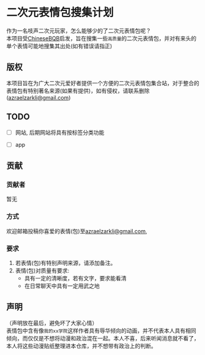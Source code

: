 # 二次元表情包搜集计划

作为一名吱声二次元玩家，怎么能够少的了二次元表情包呢？  
本项目受[ChineseBQB](https://github.com/zhaoolee/ChineseBQB)启发，旨在搜集一些`高质量`的二次元表情包，并对有来头的单个表情可能地搜集其出处(如有错误请指正)  

## 版权

本项目旨在为广大二次元爱好者提供一个方便的二次元表情包集合站，对于整合的表情包有特别著名来源(如果有提供)，如有侵权，请联系删除(<a href="mailto:azraelzarkli@gmail.com">azraelzarkli@gmail.com</a>)

## TODO

- [ ] 网站, 后期网站将具有按标签分类功能
- [ ] app


## 贡献

### 贡献者
暂无

### 方式

欢迎邮箱投稿你喜爱的表情(包)至<a href="mailto:azraelzarkli@gmail.com">azraelzarkli@gmail.com</a>,

### 要求

1. 若表情(包)有特别声明来源，请添加备注。
2. 表情(包)对质量有要求:
	- 具有一定的清晰度，若有文字，要求能看清
	- 在日常聊天中具有一定用武之地

## 声明
（声明放在最后，避免坏了大家心情）  
表情包中含有像`我的xx学院`这样作者具有辱华倾向的动画，并不代表本人具有相同倾向，而仅仅是不想将动漫和政治混在一起。本人不喜，后来听闻消息就不看了，
本人将这些动漫贴纸整理进本仓库，并不想带有政治上的判断。